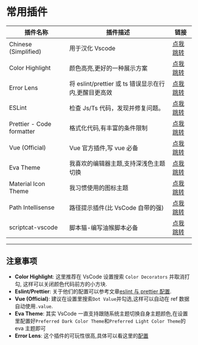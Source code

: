 # 常用插件

| 插件名称                  | 插件描述                                             | 链接                                                                                         |
| ------------------------- | ---------------------------------------------------- | -------------------------------------------------------------------------------------------- |
| Chinese (Simplified)      | 用于汉化 Vscode                                      | [点我跳转](https://open-vsx.org/vscode/item?itemName=MS-CEINTL.vscode-language-pack-zh-hans) |
| Color Highlight           | 颜色高亮,更好的一种展示方案                          | [点我跳转](https://open-vsx.org/vscode/item?itemName=naumovs.color-highlight)                |
| Error Lens                | 将 eslint/prettier 或 ts 错误显示在行内,更醒目更高效 | [点我跳转](https://open-vsx.org/vscode/item?itemName=usernamehw.errorlens)                   |
| ESLint                    | 检查 Js/Ts 代码，发现并修复问题。                    | [点我跳转](https://open-vsx.org/vscode/item?itemName=dbaeumer.vscode-eslint)                 |
| Prettier - Code formatter | 格式化代码,有丰富的条件限制                          | [点我跳转](https://open-vsx.org/vscode/item?itemName=esbenp.prettier-vscode)                 |
| Vue (Official)            | Vue 官方插件,写 vue 必备                             | [点我跳转](https://open-vsx.org/vscode/item?itemName=Vue.volar)                              |
| Eva Theme                 | 我喜欢的编辑器主题,支持深浅色主题切换                | [点我跳转](https://open-vsx.org/vscode/item?itemName=fisheva.eva-theme)                      |
| Material Icon Theme       | 我习惯使用的图标主题                                 | [点我跳转](https://open-vsx.org/vscode/item?itemName=fowind.material-icon-theme-with-jb-nf)  |
| Path Intellisense         | 路径提示插件(比 VsCode 自带的强)                     | [点我跳转](https://open-vsx.org/vscode/item?itemName=christian-kohler.path-intellisense)     |
| scriptcat-vscode          | 脚本猫-编写油猴脚本必备                              | [点我跳转](https://open-vsx.org/vscode/item?itemName=CodFrm.scriptcat-vscode)                |

---

## 注意事项

- **Color Highlight**: 这里推荐在 VsCode 设置搜索 `Color Decorators` 并取消打勾, 这样可以关闭颜色代码前方的小方块.
- **Eslint/Prettier**: 关于他们的配置可以参考文章[eslint 与 prettier 配置](./EslintPrettierConfig).
- **Vue (Official)**: 建议在设置里搜索`Dot Value`并勾选,这样可以自动在 ref 数据自动使用`.value`.
- **Eva Theme**: 其实 VsCode 一直支持跟随系统主题切换自身主题颜色,在设置里配置好`Preferred Dark Color Theme`和`Preferred Light Color Theme`的 eva 主题即可
- **Error Lens**: 这个插件的可玩性很高,具体可以看这里的[配置](https://github.com/usernamehw/vscode-error-lens/blob/master/docs/docs.md)
